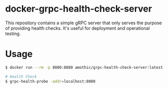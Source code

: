 # docker-grpc-health-check-server

This repository contains a simple gRPC server that only serves the purpose of providing health checks.
It's useful for deployment and operational testing.

# Usage
```bash
$ docker run --rm -p 8080:8080 amothic/grpc-health-check-server:latest

# Health Check
$ grpc-health-probe -addr=localhost:8080
```
